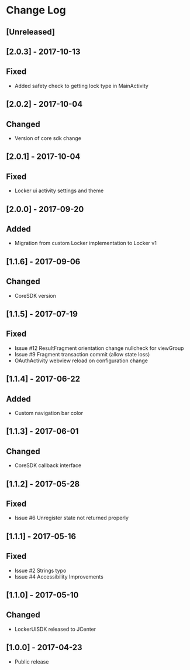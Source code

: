 # Change Log

## [Unreleased]

## [2.0.3] - 2017-10-13

## Fixed
- Added safety check to getting lock type in MainActivity 

## [2.0.2] - 2017-10-04

## Changed
- Version of core sdk change

## [2.0.1] - 2017-10-04

## Fixed
- Locker ui activity settings and theme

## [2.0.0] - 2017-09-20

## Added
- Migration from custom Locker implementation to Locker v1

## [1.1.6] - 2017-09-06

## Changed
- CoreSDK version

## [1.1.5] - 2017-07-19

## Fixed
- Issue #12 ResultFragment orientation change nullcheck for viewGroup
- Issue #9 Fragment transaction commit (allow state loss)
- OAuthActivity webview reload on configuration change

## [1.1.4] - 2017-06-22

## Added
- Custom navigation bar color

## [1.1.3] - 2017-06-01

## Changed

- CoreSDK callback interface

## [1.1.2] - 2017-05-28

## Fixed
- Issue #6 Unregister state not returned properly

## [1.1.1] - 2017-05-16

## Fixed

- Issue #2 Strings typo
- Issue #4 Accessibility Improvements

## [1.1.0] - 2017-05-10

## Changed

- LockerUISDK released to JCenter

## [1.0.0] - 2017-04-23

- Public release
